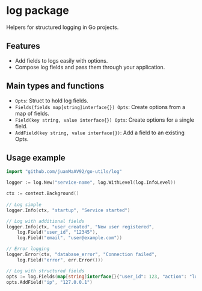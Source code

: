 # log package

Helpers for structured logging in Go projects.

## Features
- Add fields to logs easily with options.
- Compose log fields and pass them through your application.

## Main types and functions
- `Opts`: Struct to hold log fields.
- `Fields(fields map[string]interface{}) Opts`: Create options from a map of fields.
- `Field(key string, value interface{}) Opts`: Create options for a single field.
- `AddField(key string, value interface{})`: Add a field to an existing Opts.

## Usage example
```go
import "github.com/juanMaAV92/go-utils/log"

logger := log.New("service-name", log.WithLevel(log.InfoLevel))

ctx := context.Background()
    
// Log simple
logger.Info(ctx, "startup", "Service started")

// Log with additional fields
logger.Info(ctx, "user_created", "New user registered",
    log.Field("user_id", "12345"),
    log.Field("email", "user@example.com"))

// Error logging
logger.Error(ctx, "database_error", "Connection failed",
    log.Field("error", err.Error()))

// Log with structured fields
opts := log.Fields(map[string]interface{}{"user_id": 123, "action": "login"})
opts.AddField("ip", "127.0.0.1")
```
